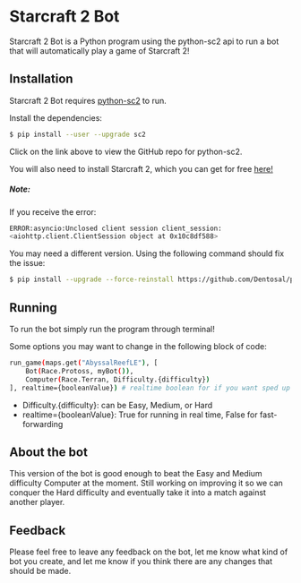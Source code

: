 # Starcraft 2 Bot  

Starcraft 2 Bot is a Python program using the python-sc2 api to run a bot that will automatically play a game of Starcraft 2!


## Installation

Starcraft 2 Bot requires [python-sc2](https://github.com/Dentosal/python-sc2) to run.

Install the dependencies:

```sh
$ pip install --user --upgrade sc2
```

Click on the link above to view the GitHub repo for python-sc2.  

You will also need to install Starcraft 2, which you can get for free [here!](https://www.blizzard.com/en-us/download)

##### Note:
If you receive the error: 
```sh
ERROR:asyncio:Unclosed client session client_session: 
<aiohttp.client.ClientSession object at 0x10c8df588>
```
You may need a different version. Using the following command should fix the issue: 
```sh
$ pip install --upgrade --force-reinstall https://github.com/Dentosal/python-sc2/archive/develop.zip
```

## Running 
To run the bot simply run the program through terminal!

Some options you may want to change in the following block of code: 
```sh
run_game(maps.get("AbyssalReefLE"), [
    Bot(Race.Protoss, myBot()),
    Computer(Race.Terran, Difficulty.{difficulty})
], realtime={booleanValue}) # realtime boolean for if you want sped up or real time
```
  - Difficulty.{difficulty}: can be Easy, Medium, or Hard
  - realtime={booleanValue}: True for running in real time, False for fast-forwarding
  
## About the bot
This version of the bot is good enough to beat the Easy and Medium difficulty Computer at the moment. Still working on improving it so we can conquer the Hard difficulty and eventually take it into a match against another player. 

## Feedback
Please feel free to leave any feedback on the bot, let me know what kind of bot you 
create, and let me know if you think there are any changes that should be made. 




